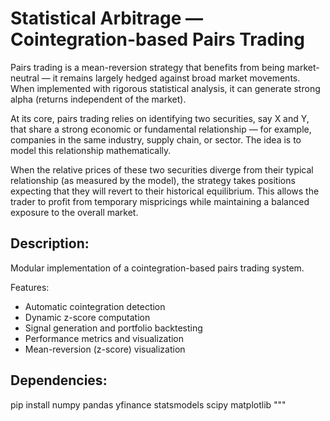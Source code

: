 # Statistical Arbitrage — Cointegration-based Pairs Trading
Pairs trading is a mean-reversion strategy that benefits from being market-neutral — it remains largely hedged against broad market movements. When implemented with rigorous statistical analysis, it can generate strong alpha (returns independent of the market).

At its core, pairs trading relies on identifying two securities, say X and Y, that share a strong economic or fundamental relationship — for example, companies in the same industry, supply chain, or sector. The idea is to model this relationship mathematically.

When the relative prices of these two securities diverge from their typical relationship (as measured by the model), the strategy takes positions expecting that they will revert to their historical equilibrium. This allows the trader to profit from temporary mispricings while maintaining a balanced exposure to the overall market.


Description:
------------
Modular implementation of a cointegration-based pairs trading system.

Features:
- Automatic cointegration detection
- Dynamic z-score computation
- Signal generation and portfolio backtesting
- Performance metrics and visualization
- Mean-reversion (z-score) visualization

Dependencies:
-------------
pip install numpy pandas yfinance statsmodels scipy matplotlib
"""
